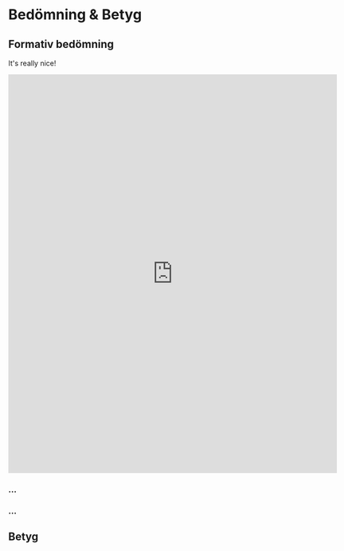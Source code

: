 # Bedömning & Betyg

## Formativ bedömning

It's really nice!

<iframe src="https://docs.google.com/forms/d/13KExITglXiOJHj7SK7WSw826-BbQrFp7chB6ty-eGi8/viewform?embedded=true" width="660" height="800" frameborder="0" marginheight="0" marginwidth="0" scrolling="auto">Loading...</iframe>

### ...

### ...

## Betyg